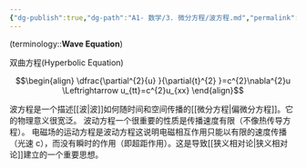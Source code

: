 ```yaml
---
{"dg-publish":true,"dg-path":"A1- 数学/3. 微分方程/波方程.md","permalink":"/A1- 数学/3. 微分方程/波方程/","dgPassFrontmatter":true,"noteIcon":"","created":"2024-05-21T15:20:28.000+08:00","updated":"2025-07-01T22:00:55.000+08:00"}
---
```


(terminology::**Wave Equation**)

双曲方程(Hyperbolic Equation)

$$\begin{align}
\dfrac{\partial^{2}{u} }{\partial{t}^{2} }=c^{2}\nabla^{2}u \Leftrightarrow u_{tt}=c^{2}u_{xx}
\end{align}$$


波方程是一个描述[[波\|波]]如何随时间和空间传播的[[微分方程\|偏微分方程]]。它的物理意义很宽泛。
波动方程一个很重要的性质是传播速度有限（不像热传导方程）。
电磁场的运动方程是波动方程这说明电磁相互作用只能以有限的速度传播（光速 c），而没有瞬时的作用（即超距作用）。这是导致[[狭义相对论\|狭义相对论]]建立的一个重要思想。


